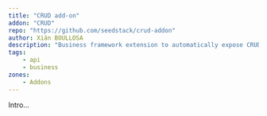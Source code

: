 ```yaml
---
title: "CRUD add-on"
addon: "CRUD"
repo: "https://github.com/seedstack/crud-addon"
author: Xián BOULLOSA
description: "Business framework extension to automatically expose CRUD APIs of any DTO."
tags:
    - api
    - business
zones:
    - Addons
---
```


Intro...<!--more--> 

